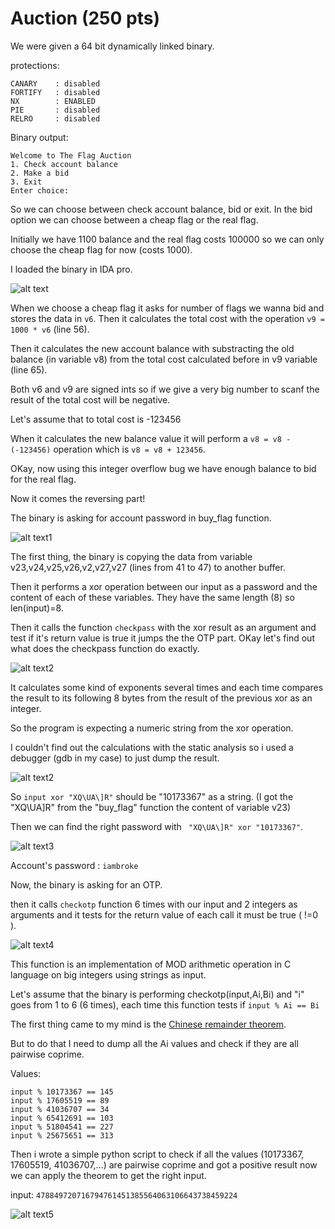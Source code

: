 # Auction (250 pts)

We were given a 64 bit dynamically linked binary.

protections:

```
CANARY    : disabled
FORTIFY   : disabled
NX        : ENABLED
PIE       : disabled
RELRO     : disabled
```

Binary output:

```
Welcome to The Flag Auction
1. Check account balance
2. Make a bid
3. Exit
Enter choice: 
```

So we can choose between check account balance, bid or exit. In the bid option we can choose between a cheap flag or the real flag.

Initially we have 1100 balance and the real flag costs 100000 so we can only choose the cheap flag for now (costs 1000).

I loaded the binary in IDA pro. 

![alt text](ida.png)

When we choose a cheap flag it asks for number of flags we wanna bid and stores the data in ```v6```. Then it calculates the total cost with the operation ```v9 = 1000 * v6``` (line 56).

Then it calculates the new account balance with substracting the old balance (in variable v8) from the total cost calculated before in v9 variable (line 65).

Both v6 and v9 are signed ints so if we give a very big number to scanf the result of the total cost will be negative.

Let's assume that to total cost is -123456

When it calculates the new balance value it will perform a ```v8 = v8 - (-123456)``` operation which is ```v8 = v8 + 123456```.

OKay, now using this integer overflow bug we have enough balance to bid for the real flag.

Now it comes the reversing part!

The binary is asking for account password in buy_flag function.

![alt text1](ida1.png)

The first thing, the binary is copying the data from variable v23,v24,v25,v26,v2,v27,v27 (lines from 41 to 47) to another buffer.

Then it performs a xor operation between our input as a password and the content of each of these variables. They have the same length (8) so len(input)=8.

Then it calls the function ```checkpass``` with the xor result as an argument and test if it's return value is true it jumps the the OTP part. OKay let's find out what does the checkpass function do exactly.

![alt text2](ida2.png)

It calculates some kind of exponents several times and each time compares the result to its following 8 bytes from the result of the previous xor as an integer.

So the program is expecting a numeric string from the xor operation.

I couldn't find out the calculations with the static analysis so i used a debugger (gdb in my case) to just dump the result.

![alt text2](gdb.png)

So ```input xor "XQ\UA\]R"``` should be "10173367" as a string. (I got the "XQ\UA\]R" from the "buy_flag" function the content of variable v23)

Then we can find the right password with ``` "XQ\UA\]R" xor "10173367"```.

![alt text3](xor.png)

Account's password : ```iambroke```

Now, the binary is asking for an OTP.

then it calls ```checkotp``` function 6 times with our input and 2 integers as arguments and it tests for the return value of each call it must be true ( !=0 ).

![alt text4](ida3.png)

This function is an implementation of MOD arithmetic operation in C language on big integers using strings as input.

Let's assume that the binary is performing checkotp(input,Ai,Bi) and "i" goes from 1 to 6 (6 times), each time this function tests if ```input % Ai == Bi```

The first thing came to my mind is the [Chinese remainder theorem](https://en.wikipedia.org/wiki/Chinese_remainder_theorem).

But to do that I need to dump all the Ai values and check if they are all pairwise coprime.

Values:

```
input % 10173367 == 145
input % 17605519 == 89
input % 41036707 == 34
input % 65412691 == 103
input % 51804541 == 227
input % 25675651 == 313
```

Then i wrote a simple python script to check if all the values (10173367, 17605519, 41036707,...) are pairwise coprime and got a positive result now we can apply the theorem to get the right input.

input: ```478849720716794761451385564063106643738459224```


![alt text5](final.png)
